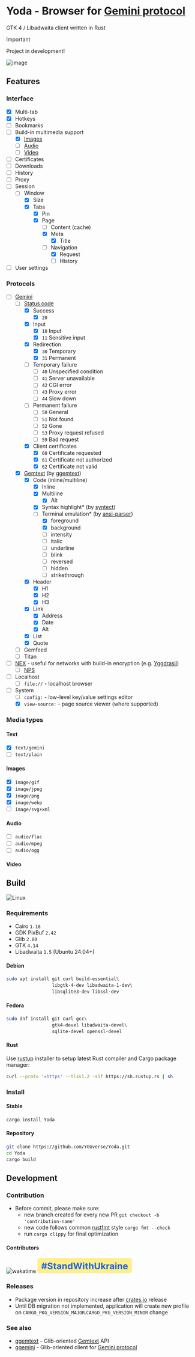 # Yoda - Browser for [Gemini protocol](https://geminiprotocol.net)

GTK 4 / Libadwaita client written in Rust

> [!IMPORTANT]
> Project in development!
>

![image](https://github.com/user-attachments/assets/cfbbc3fb-61d2-4afd-a21f-8e36ee329941)

## Features

### Interface
* [x] Multi-tab
* [x] Hotkeys
* [ ] Bookmarks
* [ ] Build-in multimedia support
  * [x] [Images](#images)
  * [ ] [Audio](#audio)
  * [ ] [Video](#video)
* [ ] Certificates
* [ ] Downloads
* [ ] History
* [ ] Proxy
* [ ] Session
  * [ ] Window
    * [x] Size
    * [x] Tabs
      * [x] Pin
      * [x] Page
        * [ ] Content (cache)
        * [x] Meta
          * [x] Title
        * [ ] Navigation
          * [x] Request
          * [ ] History
* [ ] User settings

### Protocols
* [ ] [Gemini](https://geminiprotocol.net/docs/protocol-specification.gmi)
  * [ ] [Status code](https://geminiprotocol.net/docs/protocol-specification.gmi#status-codes)
    * [x] Success
      * [x] `20`
    * [x] Input
      * [x] `10` Input
      * [x] `11` Sensitive input
    * [x] Redirection
      * [x] `30` Temporary
      * [x] `31` Permanent
    * [ ] Temporary failure
      * [ ] `40` Unspecified condition
      * [ ] `41` Server unavailable
      * [ ] `42` CGI error
      * [ ] `43` Proxy error
      * [ ] `44` Slow down
    * [ ] Permanent failure
      * [ ] `50` General
      * [ ] `51` Not found
      * [ ] `52` Gone
      * [ ] `53` Proxy request refused
      * [ ] `59` Bad request
    * [x] Client certificates
      * [x] `60` Certificate requested
      * [x] `61` Certificate not authorized
      * [x] `62` Certificate not valid
  * [x] [Gemtext](https://geminiprotocol.net/docs/gemtext-specification.gmi) (by [ggemtext](https://crates.io/crates/ggemtext))
    * [x] Code (inline/multiline)
      * [x] Inline
      * [x] Multiline
        * [x] Alt
      * [x] Syntax highlight* (by [syntect](https://crates.io/crates/syntect))
      * [ ] Terminal emulation* (by [ansi-parser](https://crates.io/crates/ansi-parser))
          * [x] foreground
          * [x] background
          * [ ] intensity
          * [ ] italic
          * [ ] underline
          * [ ] blink
          * [ ] reversed
          * [ ] hidden
          * [ ] strikethrough
    * [x] Header
      * [x] H1
      * [x] H2
      * [x] H3
    * [x] Link
      * [x] Address
      * [x] Date
      * [x] Alt
    * [x] List
    * [x] Quote
  * [ ] Gemfeed
  * [ ] Titan
* [ ] [NEX](https://nightfall.city/nex/info/specification.txt) - useful for networks with build-in encryption (e.g. [Yggdrasil](https://yggdrasil-network.github.io))
  * [ ] [NPS](https://nightfall.city/nps/info/specification.txt)
* [ ] Localhost
  * [ ] `file://` - localhost browser
* [ ] System
  * [ ] `config:` - low-level key/value settings editor
  * [x] `view-source:` - page source viewer (where supported)

### Media types

#### Text
  * [x] `text/gemini`
  * [ ] `text/plain`

#### Images
  * [x] `image/gif`
  * [x] `image/jpeg`
  * [x] `image/png`
  * [x] `image/webp`
  * [ ] `image/svg+xml`

#### Audio
  * [ ] `audio/flac`
  * [ ] `audio/mpeg`
  * [ ] `audio/ogg`

#### Video

## Build

![Linux](https://github.com/YGGverse/Yoda/actions/workflows/linux.yml/badge.svg)

### Requirements

* Cairo `1.18`
* GDK PixBuf `2.42`
* Glib `2.80`
* GTK `4.14`
* Libadwaita `1.5` (Ubuntu 24.04+)

#### Debian

``` bash
sudo apt install git curl build-essential\
                 libgtk-4-dev libadwaita-1-dev\
                 libsqlite3-dev libssl-dev
```

#### Fedora

``` bash
sudo dnf install git curl gcc\
                 gtk4-devel libadwaita-devel\
                 sqlite-devel openssl-devel
```

#### Rust

Use [rustup](https://rustup.rs) installer to setup latest Rust compiler and Cargo package manager:

``` bash
curl --proto '=https' --tlsv1.2 -sSf https://sh.rustup.rs | sh
```

### Install

#### Stable

``` bash
cargo install Yoda
```

#### Repository

``` bash
git clone https://github.com/YGGverse/Yoda.git
cd Yoda
cargo build
```

## Development

### Contribution

* Before commit, please make sure:
  * new branch created for every new PR `git checkout -b 'contribution-name'`
  * new code follows common [rustfmt](https://rust-lang.github.io/rustfmt/) style `cargo fmt --check`
  * run `cargo clippy` for final optimization

#### Contributors

![wakatime](https://wakatime.com/badge/user/0b7fe6c1-b091-4c98-b930-75cfee17c7a5/project/018ebca8-4d22-4f9e-b557-186be6553d9a.svg) ![StandWithUkraine](https://raw.githubusercontent.com/vshymanskyy/StandWithUkraine/main/badges/StandWithUkraine.svg)

### Releases

* Package version in repository increase after [crates.io](https://crates.io/crates/yoda) release
* Until DB migration not implemented, application will create new profile on `CARGO_PKG_VERSION_MAJOR`.`CARGO_PKG_VERSION_MINOR` change

### See also

* [ggemtext](https://github.com/YGGverse/ggemtext) - Glib-oriented [Gemtext](https://geminiprotocol.net/docs/gemtext-specification.gmi) API
* [ggemini](https://github.com/YGGverse/ggemini) - Glib-oriented client for [Gemini protocol](https://geminiprotocol.net/docs/protocol-specification.gmi)